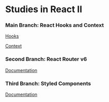 # Studies in React II

### Main Branch: React Hooks and Context

[Hooks](https://reactjs.org/docs/hooks-intro.html)

[Context](https://reactjs.org/docs/context.html)

### Second Branch: React Router v6

[Documentation](https://reactrouter.com/)

### Third Branch: Styled Components

[Documentation](https://styled-components.com/)

